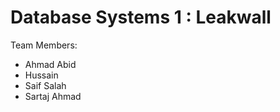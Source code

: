 # Database Systems 1 : Leakwall

Team Members: 
 - Ahmad Abid 
 - Hussain 
 - Saif Salah
 - Sartaj Ahmad